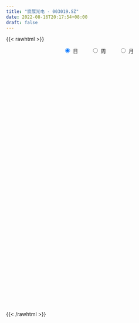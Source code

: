 ```yaml
---
title: "宸展光电 - 003019.SZ"
date: 2022-08-16T20:17:54+08:00
draft: false
---
```

{{< rawhtml >}}
    <div style="text-align: center">
        <label style="padding: 1rem;"><input style="margin-right: .5rem" type="radio" name="period" value="D" checked onclick="period_change(this)">日</label>
        <label style="padding: 1rem;"><input style="margin-right: .5rem" type="radio" name="period" value="W" onclick="period_change(this)">周</label>
        <label style="padding: 1rem;"><input style="margin-right: .5rem" type="radio" name="period" value="M" onclick="period_change(this)">月</label>
    </div>
    <div id="chart" style="height: 700px;"></div> 
    <script type="text/javascript">
        const D_v = [1918.83,401.63,515.6,122012.18,136388.69,82332.26,68957.52,50340.73,60651.41,41611.85,44313.77,83450.1,56458.65,37602.81,22103.82,25027.23,31288.9,22959.31,25053.46,16905.8,29211.25,21301.95,19179.38,26900.09,15609.65,28704.76,22416.7,23469.5,15805.52,20089.24,13618.81,15409.25,18933.24,15826.42,17360.65,16206.02,23110.98,12185.19,14517.61,10355.26,15774.84,24850.04,29279.11,14624.52,20127.33,12575.17,11481.73,11887.23,25449.88,36893.75,23115.82,20711.39,16645.37,16441.86,13256.51,11018.02,10026.22,24855.57,42352.75,22505.92,17678.36,27893.51,26089.76,24098.02,17495.87,20919.08,15649.0,10483.94,8400.13,8836.02,7361.4,16172.25,14820.4,14196.3,14042.02,6389.01,5926.83,7264.85,8548.8,5060.84,6076.56,6171.99,12021.64,24731.52,15549.03,22654.16,14070.83,7419.56,8534.37,21340.58,27797.96,17339.97,48141.21,27795.41,36777.86,29386.29,23826.0,26824.08,28771.54,38609.53,20288.75,13838.32,16402.68,18151.89,13391.44,16205.48,22531.99,18517.19,14685.17,7096.89,5708.0,9313.54,4948.85,5802.35,9110.35,4624.73,5373.2,4393.01,4022.02,4209.17,4330.36,3397.0,3968.66,5679.85,3619.77,5694.78,7347.36,10271.02,7397.4,6244.0,6093.01,8177.02,10779.69,6551.99,5588.65,6031.0,4258.0,8876.98,7909.32,8485.64,4226.53,4409.65,3660.16,6269.65,7508.81,7732.16,5597.33,4027.48,5435.49,5664.01,23035.36,43290.73,27582.69,11668.65,12200.2,8942.08,9588.72,6086.8,9120.34,6317.1,5401.57,6084.32,3069.8,4870.16,4074.25,5160.21,5715.17,5847.49,7615.0,5609.0,8948.0,4427.0,4250.16,4938.01,4932.0,5303.0,5930.34,3669.23,4319.92,4980.14,4647.04,3903.6,3718.58,6313.08,7871.92,4146.09,4065.18,4363.17,6093.78,9819.44,10728.93,5513.09,8977.42,10593.07,5481.64,5575.72,3996.32,5304.0,4518.16,5342.0,6257.16,42614.42,39316.92,23111.83,18329.08,9605.0,9980.0,8842.16,6187.04,5994.32,5619.81,8360.64,4115.0,3560.16,2971.04,3835.48,3661.34,4005.22,15990.93,10781.83,5514.62,6371.16,4364.5,3428.8,25744.17,9547.01,5520.03,6063.01,8930.0,5365.0,5904.0,7219.45,11542.22,24348.24,85598.24,87419.71,111842.53,91005.94,108343.77,94404.91,70494.35,60647.48,53806.48,34372.67,34684.23,24504.0,45560.3,33062.0,110785.14,195527.96,165369.48,90858.89,70946.0,58595.72,62340.61,45819.61,75344.83,44386.94,29781.0,31505.01,29556.33,31316.36,28913.5,46225.16,37735.02,31058.0,19702.37,29451.0,21507.16,40868.9,29658.0,12355.35,15439.2,17038.34,25032.36,22681.76,22413.0,23482.16,37228.17,26674.16,23755.01,18235.16,20392.0,14193.0,17202.0,57376.14,31161.92,22754.16,31773.0,15324.0,11422.0,57683.39,20489.88,20672.2,13214.0,17556.16,11922.0,14503.67,8789.0,13062.0,11646.86,11319.34,11610.02,10976.55,7643.37,12599.0,13821.16,28947.19,22616.34,11631.18,15267.61,16120.03,14425.0,16825.77,22498.18,8966.11,10997.0,17130.0,11286.0,11853.88,11345.77,15502.0,12546.06,12326.0,10408.16,10180.06,6909.93,10616.0,6328.0,7124.0,7661.45,6767.12,9563.44,8412.79,8635.43,10024.46,10638.29,7967.64,19674.64,13494.0,6964.0,11129.0,17354.48,11524.45,11812.0,9608.0,19254.33,17158.0,23149.16,18774.0,27716.0,34931.64,35058.64,102704.01,63050.25,55560.56,30961.16,50295.4,30494.16,37476.0,29735.18,24136.0,15733.0,14836.0,23730.0,23682.36,27783.0,12134.0,12832.61,12084.0,21460.01,23447.0,27430.01,16691.39,30325.12,22398.0,15735.1,14924.16,16872.64,16124.0,50021.19,30319.47,22399.47,21094.17,20785.17,24359.0,22314.0,15610.17,23977.0,40391.9,101684.74,108916.33,93236.17,119936.57,102526.48,71683.91,146652.82,97920.91,72205.87,43761.65,45697.23,38788.38,35225.95,68574.64,59427.2,41321.51,35973.96,37225.0,43300.6,28234.25,27568.15,28083.19,27956.55,18463.4,28705.55,41949.65,35253.97,29058.3,32123.77,30826.74,30184.6,31729.9,36738.82,29704.5,47223.48,30700.36]
const D_histogram = [0.0,0.216980057,0.5797880212,1.037270181,1.1250567143,0.9688536312,0.7359022238,0.5604692004,0.2854169085,0.0523144445,-0.075385752,-0.060594521,-0.1804915206,-0.3213141975,-0.3931096961,-0.4699493424,-0.5844183434,-0.6321770702,-0.7094834821,-0.7268880875,-0.6314261612,-0.6251400798,-0.5613333081,-0.5720291747,-0.5458707769,-0.6052299852,-0.6486048056,-0.6124766465,-0.554457095,-0.5719244033,-0.5438651336,-0.4613367793,-0.3396467547,-0.2322012074,-0.1317671191,-0.1038717617,-0.1813801021,-0.2049669496,-0.2517654781,-0.2494587771,-0.2835729475,-0.2015105725,-0.0734479105,0.0092542628,0.1217101942,0.1853777196,0.2223636668,0.2089097861,0.2770275905,0.3799453408,0.446083448,0.4189528103,0.3210669521,0.312782512,0.2659297518,0.1731405716,0.1198465369,0.2584774736,0.3110739447,0.3298920206,0.3258000875,0.3923362158,0.4209009474,0.37279326,0.2910645316,0.2671885896,0.1768316772,0.1033844184,0.0830791705,0.0350542519,0.0308050813,0.0618043588,0.0939854834,0.0662939166,-0.0231512184,-0.0872102381,-0.1018065811,-0.1392866653,-0.195209371,-0.1910301722,-0.1451348881,-0.1032476569,-0.0371151226,0.0893331388,0.1114604469,0.1497503746,0.1166882833,0.0990835928,0.1001606333,0.1407420465,0.1902342013,0.1918674392,0.2721089186,0.2908566166,0.347911224,0.3128729149,0.3099427679,0.2774449747,0.1145287235,0.095766248,0.0200648756,-0.020393488,-0.0327657816,-0.0925432084,-0.1110419745,-0.0890435433,-0.108344693,-0.1924780106,-0.2779362326,-0.3118864737,-0.3212727564,-0.3459473676,-0.3277064848,-0.3140469647,-0.3198518247,-0.2940654389,-0.2293763269,-0.1865680662,-0.1312133806,-0.0910192135,-0.059036076,-0.0260833869,0.0000654235,0.0288750779,0.0424601967,0.0635628875,0.0906790428,0.1307851745,0.1281312317,0.1253266084,0.1337760993,0.1434261987,0.1523578683,0.1300294706,0.1368452443,0.1197773464,0.0979340061,0.0982700757,0.0707846937,0.0086337387,-0.0260578301,-0.0237914613,-0.011826864,0.0222087397,0.051650609,0.0369851496,0.0068457414,-0.0052628412,0.0035111684,-0.0235953931,0.0514516391,0.1545663748,0.1316695166,0.1002524758,0.0770389433,0.0561794554,0.0218064655,-0.0058826285,-0.0138775843,-0.030775903,-0.0350679254,-0.0617861224,-0.0691103442,-0.0828826329,-0.0787257435,-0.0633696718,-0.0391020214,-0.0480842166,-0.0862607887,-0.1048000542,-0.1851251601,-0.1974354592,-0.1998434354,-0.1673833415,-0.1316194975,-0.0857870895,-0.0728652302,-0.0581080169,-0.0211435911,0.01827769,0.0373472172,0.0559775909,0.0700376092,0.1020343437,0.0993293978,0.102869289,0.0786326409,0.0387156782,0.0637270071,0.1024506838,0.1366565268,0.1263591328,0.126072202,0.0609497263,0.0139858655,-0.0006593581,-0.0089567192,-0.0051618677,0.0053868043,0.0240706201,0.0455427349,0.1836812448,0.2941101061,0.3015779935,0.2447094542,0.2105662701,0.1319882135,0.0887280306,0.0486101189,0.0207502731,-0.0229021782,-0.0932578956,-0.1215667954,-0.1619656181,-0.1576774669,-0.1175876798,-0.1028404056,-0.1147268361,-0.0390375493,0.0142734039,0.0194602158,0.0464979775,0.0474175505,0.0343631757,0.0935664687,0.0971016511,0.0940564545,0.0683249419,-0.0099997036,-0.0514278134,-0.078289948,-0.06699422,-0.0366885667,0.0416795093,0.2576499124,0.5651887959,0.6287225489,0.5364696129,0.5435534484,0.5908677806,0.4827958775,0.4057020784,0.2094662483,0.1021646617,0.0043051008,-0.0703908774,-0.0645891153,-0.1214471202,0.0269091091,0.3145583573,0.5486351591,0.559475894,0.4579092643,0.3641969889,0.1588747598,-0.0396308329,-0.2788889396,-0.5183866269,-0.6383607842,-0.6788665946,-0.6690834123,-0.6612294761,-0.6100933832,-0.5209936292,-0.4683800151,-0.4652146553,-0.4461994005,-0.4357366935,-0.3906229465,-0.2990999852,-0.2955619679,-0.2752072487,-0.2268829758,-0.1738930572,-0.0890896288,-0.0307082494,0.017694493,-0.007828879,0.0499416178,0.0272269885,-0.0001331115,-0.0079105082,0.0295588961,0.0467696454,0.0304903731,0.1222776009,0.122907914,0.1158674428,0.0166938609,-0.0342342667,-0.0700442606,-0.0554128622,-0.0442680198,-0.110458485,-0.1250349797,-0.0940863774,-0.0423932278,0.0075636285,0.0225254946,-0.0101713761,-0.0378174278,-0.03395886,-0.0072877973,-0.0027995505,0.0137212785,0.0368865743,0.0156929868,0.080728611,0.0653915521,0.0852108986,0.0601002295,0.036725608,0.0245152116,-0.011384106,-0.102981167,-0.1721216261,-0.2640132698,-0.3168828159,-0.3169114295,-0.288201978,-0.3055076775,-0.3781310472,-0.3754584414,-0.3325342532,-0.2550243942,-0.1873986214,-0.1118551687,-0.0593049519,-0.0371877604,-0.0020348759,0.015199682,0.0253706857,0.0688139831,0.120466673,0.154499088,0.2002401747,0.1770755056,0.1517379111,0.0985791708,0.1179748619,0.1030648958,0.1035755759,0.0777508863,0.0729723285,0.0789165529,0.0636485412,-0.0140373604,-0.0156984338,-0.0921156762,-0.1288479822,-0.0440371578,0.1579195334,0.4363940365,0.6623582049,0.7239921714,0.7396492057,0.7450420411,0.7279807864,0.6865082573,0.5831195104,0.4469281692,0.3135283021,0.2283616521,0.162054503,0.0870621634,0.0499258563,-0.086094512,-0.1746585928,-0.2335426473,-0.2625466264,-0.224116625,-0.1959781992,-0.117882825,-0.0671838041,0.0059587706,0.0229503237,0.0127389436,-0.06060334,-0.0789109171,-0.0839204214,-0.0061125832,0.0250885349,0.04580632,0.0670591891,0.0605770676,0.0509528136,0.0078386873,-0.0208388091,-0.0019026429,-0.04409439,-0.1765326821,-0.3447890631,-0.3759178966,-0.2720223276,-0.1693708956,-0.1082322834,-0.1290400672,-0.1864236682,-0.1950143421,-0.2270109311,-0.2880757688,-0.2639467635,-0.2100575612,-0.1200779654,-0.0138353372,0.0587721656,0.1031667815,0.1356120255,0.1221816459,0.068297524,0.0281028794,0.0342694432,0.051224,0.0426640707,0.0516488267,-0.0342576077,-0.077417539,-0.1053857112,-0.095322231,-0.0872585992,-0.0570597269,-0.0208217051,0.0511727003,0.0580866759,0.0671106771,0.0366260614]
const D_fast = [0.0,0.2712250712,0.7789800407,1.4957797457,1.8648304577,1.9508407823,1.9018649309,1.8665492077,1.6628511429,1.44282729,1.2962806555,1.2959232563,1.1309033765,0.9097521502,0.7396792275,0.5453522457,0.2847786588,0.0789756644,-0.175701618,-0.3748282452,-0.4372228593,-0.5872217978,-0.6637483531,-0.8174515134,-0.9277608099,-1.1384275144,-1.3439535363,-1.4609445387,-1.541539261,-1.7019876701,-1.8098946839,-1.8427005244,-1.8059221884,-1.7565269429,-1.6890346345,-1.6871072175,-1.8099605834,-1.8847891683,-1.9945290663,-2.0545870597,-2.1595944669,-2.127909735,-2.0182090507,-1.9331933117,-1.7903098317,-1.6802978764,-1.5877210125,-1.5489474466,-1.4115727446,-1.2136686591,-1.03600969,-0.9584021251,-0.9760212452,-0.9061100573,-0.8864803796,-0.9359844169,-0.9593168174,-0.7560665122,-0.625701555,-0.524410474,-0.4470523851,-0.2824322029,-0.1486422344,-0.1035516069,-0.1125142023,-0.069592997,-0.11574199,-0.1633431442,-0.1628785996,-0.2021399552,-0.1986878554,-0.1522374883,-0.0965599928,-0.1076780804,-0.20291102,-0.2887725992,-0.3288205875,-0.401122338,-0.5058473865,-0.5494257307,-0.5398141686,-0.5237388517,-0.466885098,-0.3181035519,-0.2681111321,-0.1923836107,-0.1962736312,-0.1891074235,-0.1629902246,-0.0872232999,0.0098274053,0.059427503,0.207696212,0.2991580642,0.4431904776,0.4863703971,0.5609259422,0.5977893926,0.4635053222,0.4686844087,0.3979992553,0.3524425197,0.3318787807,0.2489655518,0.2027062921,0.2024438375,0.1560565145,0.0238036943,-0.1311385859,-0.2430604454,-0.3327649172,-0.4439263704,-0.5076121087,-0.5724643297,-0.6582321459,-0.7059621199,-0.6986170896,-0.7024508454,-0.6798995049,-0.6624601412,-0.6452360228,-0.6188041804,-0.5926390141,-0.5566105902,-0.5324104223,-0.4954170096,-0.4456310935,-0.3728286682,-0.3434498031,-0.3149227743,-0.2730292586,-0.2275226095,-0.1805014728,-0.1703225029,-0.1292954181,-0.1164189794,-0.1137788182,-0.0888752297,-0.0986644383,-0.1586569586,-0.1998629849,-0.2035444815,-0.1945366001,-0.1549488115,-0.1125942899,-0.1180134619,-0.1464414348,-0.1598657276,-0.150213926,-0.1832193358,-0.0953093938,0.0464469356,0.0564674566,0.0501135347,0.046159738,0.0393451139,0.0104237405,-0.0187360107,-0.0302003626,-0.054792657,-0.0678516607,-0.1100163884,-0.1346181962,-0.1691111431,-0.1846356896,-0.1851220359,-0.1706298908,-0.1916331402,-0.2513749095,-0.2961141885,-0.4227205844,-0.4843897483,-0.5367585833,-0.5461443249,-0.5432853552,-0.5188997196,-0.5241941678,-0.5239639587,-0.4922854307,-0.4482947271,-0.4198883956,-0.3872636242,-0.3556942036,-0.2981888831,-0.2760614796,-0.2468042662,-0.251382754,-0.2816207972,-0.2406777165,-0.1763413688,-0.1079713942,-0.086679005,-0.0554478852,-0.1053329294,-0.1488003238,-0.163610387,-0.1741469278,-0.1716425432,-0.1597471702,-0.1350456993,-0.1021879008,0.0818709202,0.265827308,0.3486896938,0.3529985181,0.3714969015,0.3259158983,0.3048377231,0.2768723411,0.2542000636,0.2048220677,0.1111518763,0.0524512777,-0.0284389494,-0.063570165,-0.0528772979,-0.063840125,-0.1044082646,-0.0384783652,0.0184009391,0.028452805,0.0671150611,0.0798890217,0.0754254407,0.1580203509,0.1858309461,0.2062998631,0.197649586,0.1168250147,0.0625399515,0.0161053298,0.0106525029,0.0317860145,0.1205739679,0.4009568491,0.8497929315,1.0705073217,1.1123717889,1.2553439865,1.4503752639,1.4630023301,1.4873340506,1.3434647826,1.2617043614,1.1649210757,1.0726273781,1.0622818615,0.9750620765,1.1301455831,1.4964344206,1.8676700122,2.0183797206,2.031290407,2.0286273788,1.8630238397,1.6546105387,1.3456301971,0.9765358531,0.6969714998,0.4867490407,0.3292613699,0.1718079371,0.0704206842,0.0292720309,-0.0352093588,-0.1483476628,-0.2408822582,-0.3393537245,-0.3918957141,-0.3751477491,-0.4455002238,-0.4939473168,-0.5023437878,-0.4928271336,-0.4302961123,-0.3795917953,-0.3267654296,-0.3542460213,-0.2839901201,-0.2998980023,-0.3272913801,-0.337046404,-0.2921872756,-0.2632841149,-0.271940794,-0.149584166,-0.1182268743,-0.0963004848,-0.1913006015,-0.2507872958,-0.3041083549,-0.3033301721,-0.3032523345,-0.397057421,-0.4428926606,-0.4354656527,-0.3943708101,-0.3425230466,-0.3219298069,-0.3571695216,-0.3942699303,-0.3989010775,-0.374051964,-0.3702636049,-0.3503124562,-0.3179255169,-0.3351958576,-0.2499780807,-0.2489672516,-0.2078451804,-0.2179307921,-0.2321240116,-0.2382056051,-0.2769509492,-0.3942933021,-0.5064641676,-0.6643591288,-0.7964493789,-0.8757058498,-0.9190468928,-1.0127295117,-1.1798856432,-1.2710776478,-1.3112870229,-1.2975332624,-1.276757145,-1.2291774845,-1.1914535056,-1.1786332543,-1.1439890886,-1.1229546103,-1.1064409351,-1.0457941419,-0.9640247838,-0.8913675969,-0.7955664664,-0.7744622591,-0.7618653759,-0.7903793234,-0.7414899168,-0.730633659,-0.7042290849,-0.7106160529,-0.6971515287,-0.671478166,-0.6708340424,-0.7520292841,-0.757614966,-0.8570611274,-0.926005429,-0.8522038941,-0.6107673194,-0.2231943072,0.1683594124,0.4109914217,0.6115607575,0.8032141031,0.9681480451,1.0983025803,1.140693711,1.1162344121,1.0612166205,1.0331403836,1.0073468602,0.9541200615,0.9294652184,0.7719212221,0.6396924932,0.5224227768,0.4277821412,0.4101829863,0.3893268622,0.4379515302,0.4718546001,0.5464868675,0.5692160015,0.5621893572,0.4736962387,0.4356609323,0.4096713226,0.4859510151,0.5234242668,0.555593632,0.5936112983,0.6022734437,0.6053873931,0.5642329387,0.53034574,0.5488062455,0.4955909008,0.3190194382,0.0645657915,-0.0605425162,-0.0246525291,0.035656179,0.0697367203,0.0166689197,-0.0873205983,-0.1446648578,-0.2334141795,-0.3664979594,-0.408355645,-0.4069808329,-0.3470207285,-0.2442369347,-0.1569363904,-0.0867500792,-0.0204018288,-0.0032867969,-0.0400965378,-0.0732654625,-0.0585315379,-0.0287709812,-0.0266648928,-0.0047679301,-0.0992387665,-0.1617530825,-0.2160676824,-0.2298347601,-0.2435857781,-0.2276518374,-0.1966192419,-0.1118316615,-0.0903960168,-0.0645943463,-0.0859224467]
const D_slow = [0.0,0.0542450142,0.1991920195,0.4585095648,0.7397737434,0.9819871512,1.1659627071,1.3060800072,1.3774342344,1.3905128455,1.3716664075,1.3565177772,1.3113948971,1.2310663477,1.1327889237,1.0153015881,0.8691970022,0.7111527347,0.5337818641,0.3520598423,0.194203302,0.037918282,-0.102415045,-0.2454223387,-0.3818900329,-0.5331975292,-0.6953487306,-0.8484678923,-0.987082166,-1.1300632668,-1.2660295502,-1.3813637451,-1.4662754337,-1.5243257356,-1.5572675154,-1.5832354558,-1.6285804813,-1.6798222187,-1.7427635882,-1.8051282825,-1.8760215194,-1.9263991625,-1.9447611402,-1.9424475745,-1.9120200259,-1.865675596,-1.8100846793,-1.7578572328,-1.6886003351,-1.5936139999,-1.4820931379,-1.3773549354,-1.2970881973,-1.2188925693,-1.1524101314,-1.1091249885,-1.0791633543,-1.0145439859,-0.9367754997,-0.8543024946,-0.7728524727,-0.6747684187,-0.5695431819,-0.4763448669,-0.4035787339,-0.3367815866,-0.2925736673,-0.2667275626,-0.24595777,-0.2371942071,-0.2294929367,-0.214041847,-0.1905454762,-0.173971997,-0.1797598016,-0.2015623611,-0.2270140064,-0.2618356727,-0.3106380155,-0.3583955585,-0.3946792805,-0.4204911948,-0.4297699754,-0.4074366907,-0.379571579,-0.3421339853,-0.3129619145,-0.2881910163,-0.263150858,-0.2279653464,-0.180406796,-0.1324399362,-0.0644127066,0.0083014476,0.0952792536,0.1734974823,0.2509831743,0.3203444179,0.3489765988,0.3729181608,0.3779343797,0.3728360077,0.3646445623,0.3415087602,0.3137482666,0.2914873808,0.2644012075,0.2162817049,0.1467976467,0.0688260283,-0.0114921608,-0.0979790027,-0.1799056239,-0.2584173651,-0.3383803212,-0.411896681,-0.4692407627,-0.5158827792,-0.5486861244,-0.5714409278,-0.5861999468,-0.5927207935,-0.5927044376,-0.5854856681,-0.574870619,-0.5589798971,-0.5363101364,-0.5036138427,-0.4715810348,-0.4402493827,-0.4068053579,-0.3709488082,-0.3328593411,-0.3003519735,-0.2661406624,-0.2361963258,-0.2117128243,-0.1871453054,-0.1694491319,-0.1672906973,-0.1738051548,-0.1797530201,-0.1827097361,-0.1771575512,-0.1642448989,-0.1549986115,-0.1532871762,-0.1546028865,-0.1537250944,-0.1596239427,-0.1467610329,-0.1081194392,-0.07520206,-0.0501389411,-0.0308792053,-0.0168343414,-0.011382725,-0.0128533822,-0.0163227782,-0.024016754,-0.0327837353,-0.0482302659,-0.065507852,-0.0862285102,-0.1059099461,-0.1217523641,-0.1315278694,-0.1435489236,-0.1651141207,-0.1913141343,-0.2375954243,-0.2869542891,-0.3369151479,-0.3787609833,-0.4116658577,-0.4331126301,-0.4513289376,-0.4658559418,-0.4711418396,-0.4665724171,-0.4572356128,-0.4432412151,-0.4257318128,-0.4002232269,-0.3753908774,-0.3496735551,-0.3300153949,-0.3203364754,-0.3044047236,-0.2787920527,-0.244627921,-0.2130381378,-0.1815200873,-0.1662826557,-0.1627861893,-0.1629510289,-0.1651902086,-0.1664806756,-0.1651339745,-0.1591163195,-0.1477306357,-0.1018103245,-0.028282798,0.0471117004,0.1082890639,0.1609306314,0.1939276848,0.2161096924,0.2282622222,0.2334497905,0.2277242459,0.204409772,0.1740180731,0.1335266686,0.0941073019,0.0647103819,0.0390002805,0.0103185715,0.0005591842,0.0041275352,0.0089925891,0.0206170835,0.0324714711,0.0410622651,0.0644538822,0.088729295,0.1122434086,0.1293246441,0.1268247182,0.1139677649,0.0943952779,0.0776467229,0.0684745812,0.0788944585,0.1433069366,0.2846041356,0.4417847728,0.575902176,0.7117905381,0.8595074833,0.9802064527,1.0816319722,1.1339985343,1.1595396997,1.1606159749,1.1430182556,1.1268709768,1.0965091967,1.103236474,1.1818760633,1.3190348531,1.4589038266,1.5733811427,1.6644303899,1.7041490799,1.6942413716,1.6245191367,1.49492248,1.335332284,1.1656156353,0.9983447822,0.8330374132,0.6805140674,0.5502656601,0.4331706563,0.3168669925,0.2053171424,0.096382969,-0.0012727676,-0.0760477639,-0.1499382559,-0.2187400681,-0.275460812,-0.3189340763,-0.3412064835,-0.3488835459,-0.3444599226,-0.3464171424,-0.3339317379,-0.3271249908,-0.3271582686,-0.3291358957,-0.3217461717,-0.3100537603,-0.3024311671,-0.2718617668,-0.2411347883,-0.2121679276,-0.2079944624,-0.2165530291,-0.2340640942,-0.2479173098,-0.2589843148,-0.286598936,-0.3178576809,-0.3413792753,-0.3519775822,-0.3500866751,-0.3444553015,-0.3469981455,-0.3564525025,-0.3649422175,-0.3667641668,-0.3674640544,-0.3640337348,-0.3548120912,-0.3508888445,-0.3307066917,-0.3143588037,-0.2930560791,-0.2780310217,-0.2688496197,-0.2627208168,-0.2655668432,-0.291312135,-0.3343425415,-0.400345859,-0.479566563,-0.5587944203,-0.6308449148,-0.7072218342,-0.801754596,-0.8956192064,-0.9787527697,-1.0425088682,-1.0893585236,-1.1173223157,-1.1321485537,-1.1414454938,-1.1419542128,-1.1381542923,-1.1318116209,-1.1146081251,-1.0844914568,-1.0458666848,-0.9958066411,-0.9515377647,-0.913603287,-0.8889584943,-0.8594647788,-0.8336985548,-0.8078046608,-0.7883669393,-0.7701238571,-0.7503947189,-0.7344825836,-0.7379919237,-0.7419165322,-0.7649454512,-0.7971574468,-0.8081667362,-0.7686868529,-0.6595883437,-0.4939987925,-0.3130007497,-0.1280884482,0.058172062,0.2401672586,0.411794323,0.5575742006,0.6693062429,0.7476883184,0.8047787314,0.8452923572,0.867057898,0.8795393621,0.8580157341,0.8143510859,0.7559654241,0.6903287675,0.6342996113,0.5853050615,0.5558343552,0.5390384042,0.5405280968,0.5462656778,0.5494504137,0.5342995787,0.5145718494,0.493591744,0.4920635982,0.498335732,0.509787312,0.5265521092,0.5416963761,0.5544345795,0.5563942514,0.5511845491,0.5507088884,0.5396852909,0.4955521203,0.4093548546,0.3153753804,0.2473697985,0.2050270746,0.1779690037,0.1457089869,0.0991030699,0.0503494844,-0.0064032484,-0.0784221906,-0.1444088815,-0.1969232718,-0.2269427631,-0.2304015974,-0.215708556,-0.1899168607,-0.1560138543,-0.1254684428,-0.1083940618,-0.1013683419,-0.0928009811,-0.0799949812,-0.0693289635,-0.0564167568,-0.0649811587,-0.0843355435,-0.1106819713,-0.134512529,-0.1563271788,-0.1705921106,-0.1757975368,-0.1630043618,-0.1484826928,-0.1317050235,-0.1225485081]
const D_data = [['2020-11-17', 28.3, 33.96, 28.3, 33.96],['2020-11-18', 37.36, 37.36, 37.36, 37.36],['2020-11-19', 41.1, 41.1, 41.1, 41.1],['2020-11-20', 45.21, 45.21, 43.05, 45.21],['2020-11-23', 43.79, 43.01, 41.71, 43.79],['2020-11-24', 42.03, 40.73, 40.66, 42.38],['2020-11-25', 40.81, 39.55, 39.54, 40.98],['2020-11-26', 39.05, 39.86, 39.05, 40.5],['2020-11-27', 40.0, 37.92, 37.58, 40.0],['2020-11-30', 37.7, 37.4, 37.11, 38.1],['2020-12-01', 37.3, 37.93, 37.2, 38.5],['2020-12-02', 37.94, 39.55, 37.45, 40.52],['2020-12-03', 38.63, 37.67, 37.61, 38.82],['2020-12-04', 37.25, 36.68, 36.4, 37.31],['2020-12-07', 36.7, 36.85, 36.32, 37.15],['2020-12-08', 36.81, 36.19, 36.1, 36.98],['2020-12-09', 36.13, 34.91, 34.9, 36.32],['2020-12-10', 34.69, 34.93, 34.16, 35.49],['2020-12-11', 34.72, 33.77, 33.65, 35.39],['2020-12-14', 33.66, 33.75, 33.23, 33.94],['2020-12-15', 33.48, 34.87, 33.41, 35.28],['2020-12-16', 34.66, 33.54, 33.51, 34.66],['2020-12-17', 33.64, 33.97, 33.22, 34.06],['2020-12-18', 33.97, 32.7, 32.69, 33.97],['2020-12-21', 32.52, 32.71, 32.1, 33.2],['2020-12-22', 32.7, 31.02, 30.96, 32.7],['2020-12-23', 30.75, 30.35, 30.01, 31.33],['2020-12-24', 30.35, 30.71, 29.85, 30.83],['2020-12-25', 30.45, 30.64, 30.12, 30.84],['2020-12-28', 30.4, 29.2, 29.14, 30.45],['2020-12-29', 29.02, 29.18, 28.85, 29.66],['2020-12-30', 29.21, 29.57, 28.92, 29.8],['2020-12-31', 29.5, 30.09, 29.45, 30.12],['2021-01-04', 29.98, 30.09, 29.7, 30.2],['2021-01-05', 29.81, 30.2, 29.72, 30.25],['2021-01-06', 30.0, 29.32, 29.2, 30.15],['2021-01-07', 29.21, 27.52, 27.48, 29.3],['2021-01-08', 27.18, 27.53, 26.8, 27.74],['2021-01-11', 27.49, 26.62, 26.62, 27.66],['2021-01-12', 26.62, 26.66, 26.4, 26.99],['2021-01-13', 26.66, 25.64, 25.5, 26.83],['2021-01-14', 25.31, 26.76, 25.31, 27.67],['2021-01-15', 26.71, 27.52, 26.56, 28.51],['2021-01-18', 27.37, 27.22, 27.17, 27.69],['2021-01-19', 27.11, 27.9, 27.1, 28.17],['2021-01-20', 27.91, 27.62, 27.4, 28.09],['2021-01-21', 27.4, 27.46, 27.08, 27.71],['2021-01-22', 27.46, 26.81, 26.67, 27.51],['2021-01-25', 26.72, 27.93, 26.14, 28.38],['2021-01-26', 27.66, 28.86, 27.53, 29.3],['2021-01-27', 28.25, 28.97, 27.91, 29.09],['2021-01-28', 28.78, 28.05, 27.72, 29.39],['2021-01-29', 28.05, 26.93, 26.85, 28.24],['2021-02-01', 26.7, 27.84, 26.53, 28.06],['2021-02-02', 27.8, 27.27, 27.22, 27.98],['2021-02-03', 27.23, 26.33, 26.2, 27.23],['2021-02-04', 26.08, 26.39, 26.08, 26.76],['2021-02-05', 26.76, 29.03, 26.6, 29.03],['2021-02-08', 29.39, 28.56, 27.9, 29.96],['2021-02-09', 28.0, 28.46, 27.71, 28.56],['2021-02-10', 28.18, 28.36, 28.18, 28.83],['2021-02-18', 28.76, 29.6, 28.4, 29.96],['2021-02-19', 29.34, 29.62, 29.02, 29.85],['2021-02-22', 29.5, 28.85, 28.8, 29.62],['2021-02-23', 28.73, 28.28, 28.01, 28.73],['2021-02-24', 28.33, 28.89, 28.33, 29.49],['2021-02-25', 28.53, 27.88, 27.82, 28.86],['2021-02-26', 27.59, 27.72, 27.07, 27.73],['2021-03-01', 27.74, 28.17, 27.74, 28.35],['2021-03-02', 28.34, 27.65, 27.5, 28.38],['2021-03-03', 27.6, 28.05, 27.51, 28.07],['2021-03-04', 28.06, 28.57, 27.96, 28.64],['2021-03-05', 28.38, 28.79, 28.15, 28.88],['2021-03-08', 28.83, 28.09, 28.0, 29.15],['2021-03-09', 28.07, 26.99, 26.21, 28.1],['2021-03-10', 27.1, 26.82, 26.56, 27.2],['2021-03-11', 26.69, 27.12, 26.68, 27.17],['2021-03-12', 27.12, 26.56, 26.5, 27.12],['2021-03-15', 26.4, 25.9, 25.79, 26.49],['2021-03-16', 25.86, 26.31, 25.84, 26.43],['2021-03-17', 26.32, 26.78, 26.12, 26.87],['2021-03-18', 26.78, 26.81, 26.59, 26.97],['2021-03-19', 26.58, 27.29, 26.55, 27.57],['2021-03-22', 27.48, 28.53, 27.1, 29.0],['2021-03-23', 28.32, 27.65, 27.53, 28.46],['2021-03-24', 30.0, 28.07, 28.0, 30.0],['2021-03-25', 27.65, 27.25, 27.0, 27.8],['2021-03-26', 27.13, 27.35, 27.13, 27.46],['2021-03-29', 27.4, 27.58, 27.37, 27.95],['2021-03-30', 27.58, 28.25, 26.82, 28.32],['2021-03-31', 28.08, 28.71, 28.08, 29.19],['2021-04-01', 28.51, 28.38, 28.23, 29.17],['2021-04-02', 28.31, 29.76, 28.31, 31.22],['2021-04-06', 29.46, 29.48, 29.06, 29.63],['2021-04-07', 29.5, 30.43, 29.45, 30.81],['2021-04-08', 30.19, 29.62, 29.5, 30.82],['2021-04-09', 29.78, 30.2, 29.2, 30.41],['2021-04-12', 30.29, 30.01, 29.2, 30.75],['2021-04-13', 29.2, 28.05, 28.02, 29.2],['2021-04-14', 28.0, 29.5, 27.88, 30.28],['2021-04-15', 29.31, 28.63, 28.5, 29.9],['2021-04-16', 29.18, 28.81, 28.42, 29.18],['2021-04-19', 28.82, 29.05, 28.61, 29.16],['2021-04-20', 28.9, 28.26, 28.21, 28.94],['2021-04-21', 28.16, 28.53, 28.13, 28.99],['2021-04-22', 28.51, 29.01, 28.35, 29.1],['2021-04-23', 29.09, 28.46, 28.25, 29.42],['2021-04-26', 28.46, 27.28, 27.2, 28.46],['2021-04-27', 27.0, 26.64, 26.2, 27.07],['2021-04-28', 26.55, 26.74, 26.3, 26.86],['2021-04-29', 26.43, 26.68, 26.43, 26.92],['2021-04-30', 26.68, 26.12, 26.05, 26.75],['2021-05-06', 26.12, 26.35, 26.06, 26.46],['2021-05-07', 26.35, 26.09, 26.01, 26.35],['2021-05-10', 26.09, 25.57, 25.53, 26.28],['2021-05-11', 25.5, 25.72, 25.42, 25.84],['2021-05-12', 25.7, 26.18, 25.66, 26.18],['2021-05-13', 26.03, 25.96, 25.91, 26.25],['2021-05-14', 25.85, 26.18, 25.85, 26.29],['2021-05-17', 26.33, 26.08, 26.08, 26.34],['2021-05-18', 26.09, 26.03, 25.72, 26.19],['2021-05-19', 26.0, 26.1, 25.88, 26.13],['2021-05-20', 26.11, 26.08, 25.86, 26.12],['2021-05-21', 26.1, 26.19, 26.01, 26.31],['2021-05-24', 26.18, 26.06, 26.0, 26.25],['2021-05-25', 26.18, 26.21, 26.07, 26.3],['2021-05-26', 26.29, 26.4, 26.16, 26.5],['2021-05-27', 26.4, 26.76, 26.37, 26.94],['2021-05-28', 26.8, 26.36, 26.3, 26.8],['2021-05-31', 26.39, 26.38, 26.16, 26.6],['2021-06-01', 26.3, 26.58, 26.23, 26.59],['2021-06-02', 26.41, 26.7, 26.27, 26.77],['2021-06-03', 26.71, 26.81, 26.6, 27.18],['2021-06-04', 26.57, 26.45, 26.43, 26.79],['2021-06-07', 26.36, 26.84, 26.35, 27.0],['2021-06-08', 26.92, 26.58, 26.51, 26.92],['2021-06-09', 26.56, 26.47, 26.38, 26.59],['2021-06-10', 26.51, 26.74, 26.47, 26.81],['2021-06-11', 26.68, 26.36, 26.3, 26.75],['2021-06-15', 26.15, 25.69, 25.61, 26.27],['2021-06-16', 25.7, 25.74, 25.62, 25.95],['2021-06-17', 25.77, 26.07, 25.77, 26.14],['2021-06-18', 26.25, 26.19, 25.97, 26.3],['2021-06-21', 26.19, 26.57, 26.12, 26.58],['2021-06-22', 26.5, 26.69, 26.4, 26.88],['2021-06-23', 26.0, 26.19, 26.0, 26.45],['2021-06-24', 26.21, 25.87, 25.82, 26.21],['2021-06-25', 25.9, 25.96, 25.82, 26.09],['2021-06-28', 26.0, 26.19, 25.96, 26.3],['2021-06-29', 26.19, 25.66, 25.66, 26.19],['2021-06-30', 25.8, 27.06, 25.66, 27.98],['2021-07-01', 27.6, 27.96, 27.35, 28.82],['2021-07-02', 27.38, 26.7, 26.39, 27.51],['2021-07-05', 26.7, 26.53, 26.37, 27.0],['2021-07-06', 26.52, 26.55, 26.0, 26.58],['2021-07-07', 26.56, 26.51, 26.36, 26.75],['2021-07-08', 26.5, 26.22, 26.06, 26.5],['2021-07-09', 26.27, 26.14, 25.91, 26.27],['2021-07-12', 26.18, 26.28, 25.56, 26.36],['2021-07-13', 26.05, 26.08, 25.82, 26.23],['2021-07-14', 26.07, 26.15, 25.93, 26.18],['2021-07-15', 26.02, 25.74, 25.66, 26.14],['2021-07-16', 25.74, 25.83, 25.66, 25.95],['2021-07-19', 25.61, 25.62, 25.46, 25.9],['2021-07-20', 25.62, 25.74, 25.52, 25.81],['2021-07-21', 25.92, 25.86, 25.63, 25.92],['2021-07-22', 25.71, 26.02, 25.67, 26.04],['2021-07-23', 26.15, 25.59, 25.58, 26.15],['2021-07-26', 25.53, 25.02, 25.0, 25.67],['2021-07-27', 25.05, 25.01, 24.92, 25.3],['2021-07-28', 25.01, 23.82, 23.8, 25.02],['2021-07-29', 24.2, 24.23, 24.0, 24.42],['2021-07-30', 24.35, 24.11, 23.86, 24.35],['2021-08-02', 24.11, 24.43, 23.92, 24.48],['2021-08-03', 24.42, 24.48, 24.28, 24.78],['2021-08-04', 24.71, 24.68, 24.65, 25.15],['2021-08-05', 24.48, 24.3, 24.25, 24.67],['2021-08-06', 24.18, 24.28, 24.05, 24.29],['2021-08-09', 24.28, 24.6, 24.21, 24.6],['2021-08-10', 24.62, 24.77, 24.6, 24.95],['2021-08-11', 24.77, 24.63, 24.52, 24.77],['2021-08-12', 24.49, 24.7, 24.49, 24.77],['2021-08-13', 24.71, 24.72, 24.57, 24.74],['2021-08-16', 24.71, 25.08, 24.65, 25.1],['2021-08-17', 25.86, 24.75, 24.72, 25.86],['2021-08-18', 24.69, 24.86, 24.4, 24.9],['2021-08-19', 24.87, 24.48, 24.48, 24.93],['2021-08-20', 24.54, 24.11, 24.04, 24.54],['2021-08-23', 24.44, 24.88, 24.18, 24.88],['2021-08-24', 24.87, 25.25, 24.73, 25.43],['2021-08-25', 25.37, 25.45, 25.13, 25.66],['2021-08-26', 25.45, 25.03, 24.9, 25.49],['2021-08-27', 25.08, 25.2, 24.91, 25.37],['2021-08-30', 25.0, 24.26, 24.21, 25.11],['2021-08-31', 24.3, 24.19, 24.06, 24.35],['2021-09-01', 24.25, 24.41, 24.08, 24.49],['2021-09-02', 24.28, 24.4, 24.28, 24.5],['2021-09-03', 24.41, 24.51, 24.32, 24.65],['2021-09-06', 24.51, 24.61, 24.38, 24.63],['2021-09-07', 24.62, 24.78, 24.45, 24.87],['2021-09-08', 24.78, 24.93, 24.68, 25.15],['2021-09-09', 24.93, 26.9, 24.9, 27.29],['2021-09-10', 26.7, 27.41, 26.07, 28.3],['2021-09-13', 27.9, 26.68, 26.37, 28.0],['2021-09-14', 26.41, 25.97, 25.6, 26.83],['2021-09-15', 26.07, 26.21, 25.76, 26.3],['2021-09-16', 26.01, 25.51, 25.51, 26.15],['2021-09-17', 25.51, 25.74, 25.31, 25.97],['2021-09-22', 25.37, 25.64, 25.34, 25.95],['2021-09-23', 25.65, 25.67, 25.61, 25.89],['2021-09-24', 25.65, 25.31, 25.31, 25.73],['2021-09-27', 25.3, 24.65, 24.41, 25.3],['2021-09-28', 24.5, 24.85, 24.42, 24.95],['2021-09-29', 24.84, 24.42, 24.42, 24.84],['2021-09-30', 24.5, 24.77, 24.48, 24.95],['2021-10-08', 25.06, 25.24, 24.87, 25.39],['2021-10-11', 25.4, 24.99, 24.99, 25.4],['2021-10-12', 25.08, 24.58, 24.4, 25.08],['2021-10-13', 25.5, 25.79, 25.5, 27.0],['2021-10-14', 25.47, 25.85, 25.1, 26.16],['2021-10-15', 25.75, 25.42, 25.4, 26.1],['2021-10-18', 25.19, 25.81, 25.0, 25.94],['2021-10-19', 25.81, 25.6, 25.49, 25.81],['2021-10-20', 25.61, 25.43, 25.25, 25.65],['2021-10-21', 25.56, 26.52, 25.44, 26.85],['2021-10-22', 26.42, 26.08, 26.0, 26.42],['2021-10-25', 25.98, 26.09, 25.71, 26.12],['2021-10-26', 26.0, 25.81, 25.78, 26.27],['2021-10-27', 25.78, 24.91, 24.82, 25.78],['2021-10-28', 24.91, 25.04, 24.6, 25.36],['2021-10-29', 25.09, 25.0, 24.66, 25.18],['2021-11-01', 25.25, 25.39, 24.7, 25.56],['2021-11-02', 25.3, 25.71, 25.2, 25.85],['2021-11-03', 25.69, 26.62, 25.54, 26.75],['2021-11-04', 27.3, 29.28, 26.9, 29.28],['2021-11-05', 30.3, 32.21, 30.01, 32.21],['2021-11-08', 31.68, 30.69, 28.99, 31.87],['2021-11-09', 29.0, 29.2, 28.31, 29.7],['2021-11-10', 29.18, 30.74, 28.2, 31.97],['2021-11-11', 29.8, 31.96, 29.63, 32.3],['2021-11-12', 31.6, 30.41, 29.87, 31.6],['2021-11-15', 30.18, 30.8, 29.78, 31.0],['2021-11-16', 30.67, 28.97, 28.9, 30.67],['2021-11-17', 28.81, 29.55, 28.7, 29.65],['2021-11-18', 29.49, 29.32, 28.92, 29.88],['2021-11-19', 29.1, 29.28, 28.88, 29.54],['2021-11-22', 29.58, 30.21, 29.01, 30.9],['2021-11-23', 29.87, 29.37, 29.31, 30.6],['2021-11-24', 29.31, 32.31, 29.17, 32.31],['2021-11-25', 33.9, 35.54, 33.6, 35.54],['2021-11-26', 36.23, 36.81, 36.23, 38.86],['2021-11-29', 36.27, 35.32, 35.15, 38.18],['2021-11-30', 35.72, 34.29, 33.83, 35.84],['2021-12-01', 34.28, 34.42, 33.66, 35.12],['2021-12-02', 34.1, 32.66, 32.5, 34.35],['2021-12-03', 32.5, 31.94, 31.88, 33.06],['2021-12-06', 29.49, 30.35, 29.31, 30.98],['2021-12-07', 30.0, 28.95, 28.8, 30.28],['2021-12-08', 29.06, 29.21, 28.7, 29.52],['2021-12-09', 29.23, 29.42, 29.23, 29.82],['2021-12-10', 29.35, 29.58, 28.98, 29.59],['2021-12-13', 29.68, 29.2, 28.91, 29.8],['2021-12-14', 29.0, 29.5, 28.92, 29.5],['2021-12-15', 29.58, 29.99, 29.41, 30.09],['2021-12-16', 30.39, 29.59, 29.55, 30.43],['2021-12-17', 29.75, 28.8, 28.76, 29.79],['2021-12-20', 28.63, 28.73, 28.57, 29.04],['2021-12-21', 28.84, 28.37, 27.9, 28.85],['2021-12-22', 28.37, 28.63, 28.26, 28.63],['2021-12-23', 28.7, 29.3, 28.31, 29.39],['2021-12-24', 29.16, 28.2, 28.1, 29.3],['2021-12-27', 28.07, 28.22, 28.01, 28.48],['2021-12-28', 28.23, 28.52, 28.2, 28.84],['2021-12-29', 28.4, 28.65, 28.32, 28.95],['2021-12-30', 28.65, 29.27, 28.52, 29.5],['2021-12-31', 29.39, 29.23, 28.91, 29.54],['2022-01-04', 29.24, 29.34, 28.92, 29.66],['2022-01-05', 29.35, 28.43, 28.3, 29.48],['2022-01-06', 29.0, 29.53, 28.79, 29.87],['2022-01-07', 29.48, 28.6, 28.58, 29.6],['2022-01-10', 28.6, 28.37, 27.31, 28.78],['2022-01-11', 28.43, 28.47, 28.13, 29.22],['2022-01-12', 28.37, 29.08, 28.34, 29.39],['2022-01-13', 29.0, 28.96, 28.8, 29.2],['2022-01-14', 28.8, 28.53, 28.42, 29.1],['2022-01-17', 28.47, 30.11, 28.38, 30.26],['2022-01-18', 30.2, 29.28, 29.23, 30.48],['2022-01-19', 29.3, 29.23, 28.91, 29.8],['2022-01-20', 29.23, 27.81, 27.76, 29.45],['2022-01-21', 27.82, 27.97, 27.7, 28.28],['2022-01-24', 27.9, 27.85, 27.6, 28.18],['2022-01-25', 27.85, 28.34, 27.05, 29.21],['2022-01-26', 28.81, 28.29, 27.77, 28.9],['2022-01-27', 28.38, 27.07, 27.07, 28.45],['2022-01-28', 27.39, 27.36, 26.76, 27.92],['2022-02-07', 28.0, 27.84, 27.38, 28.49],['2022-02-08', 27.84, 28.22, 27.71, 28.23],['2022-02-09', 28.18, 28.41, 27.96, 28.55],['2022-02-10', 28.41, 28.11, 28.02, 28.45],['2022-02-11', 28.25, 27.42, 27.31, 28.27],['2022-02-14', 27.42, 27.25, 27.12, 27.93],['2022-02-15', 27.4, 27.5, 27.11, 27.87],['2022-02-16', 27.84, 27.8, 27.66, 28.2],['2022-02-17', 27.8, 27.55, 27.41, 27.94],['2022-02-18', 27.3, 27.71, 27.27, 27.77],['2022-02-21', 27.71, 27.87, 27.54, 27.94],['2022-02-22', 27.68, 27.29, 27.19, 27.84],['2022-02-23', 27.43, 28.48, 27.31, 29.1],['2022-02-24', 28.48, 27.62, 27.34, 28.77],['2022-02-25', 27.81, 28.09, 27.81, 28.46],['2022-02-28', 28.19, 27.53, 27.36, 28.19],['2022-03-01', 27.7, 27.42, 27.25, 27.74],['2022-03-02', 27.34, 27.45, 26.8, 27.5],['2022-03-03', 27.49, 26.99, 26.8, 27.55],['2022-03-04', 26.88, 25.86, 25.7, 26.88],['2022-03-07', 25.86, 25.55, 25.45, 25.95],['2022-03-08', 25.55, 24.6, 24.5, 25.68],['2022-03-09', 24.61, 24.4, 23.65, 24.92],['2022-03-10', 24.7, 24.59, 24.56, 25.07],['2022-03-11', 24.32, 24.7, 23.9, 24.87],['2022-03-14', 24.55, 23.82, 23.81, 24.59],['2022-03-15', 23.93, 22.5, 22.5, 23.93],['2022-03-16', 22.74, 22.83, 21.82, 22.99],['2022-03-17', 23.43, 23.04, 23.02, 23.45],['2022-03-18', 23.0, 23.42, 22.94, 23.42],['2022-03-21', 23.42, 23.36, 23.17, 23.58],['2022-03-22', 23.32, 23.57, 23.15, 23.57],['2022-03-23', 23.56, 23.4, 23.3, 23.68],['2022-03-24', 23.26, 23.02, 23.0, 23.35],['2022-03-25', 22.99, 23.16, 22.97, 23.38],['2022-03-28', 23.25, 22.92, 22.43, 23.25],['2022-03-29', 23.1, 22.76, 22.57, 23.11],['2022-03-30', 22.8, 23.2, 22.78, 23.34],['2022-03-31', 23.2, 23.48, 23.05, 23.56],['2022-04-01', 23.47, 23.45, 23.2, 23.47],['2022-04-06', 23.32, 23.81, 23.32, 24.17],['2022-04-07', 23.68, 23.02, 22.92, 23.85],['2022-04-08', 23.13, 22.86, 22.61, 23.13],['2022-04-11', 22.69, 22.27, 22.22, 23.68],['2022-04-12', 22.8, 23.05, 22.0, 23.09],['2022-04-13', 22.98, 22.6, 22.6, 23.12],['2022-04-14', 22.73, 22.72, 22.51, 23.1],['2022-04-15', 22.72, 22.28, 22.18, 23.01],['2022-04-18', 22.27, 22.41, 21.96, 22.48],['2022-04-19', 22.48, 22.5, 22.25, 22.81],['2022-04-20', 22.43, 22.16, 22.06, 22.68],['2022-04-21', 22.08, 21.04, 20.99, 22.14],['2022-04-22', 21.0, 21.66, 20.89, 21.94],['2022-04-25', 22.16, 20.36, 20.36, 22.38],['2022-04-26', 19.85, 20.35, 19.85, 21.22],['2022-04-27', 20.22, 21.82, 20.11, 21.96],['2022-04-28', 23.99, 24.0, 23.1, 24.0],['2022-04-29', 24.78, 26.4, 24.72, 26.4],['2022-05-05', 28.4, 27.47, 26.83, 28.4],['2022-05-06', 25.51, 26.69, 25.51, 27.85],['2022-05-09', 26.65, 26.88, 26.65, 28.04],['2022-05-10', 27.12, 27.4, 26.7, 27.5],['2022-05-11', 27.15, 27.7, 27.15, 28.94],['2022-05-12', 27.95, 27.85, 27.4, 28.3],['2022-05-13', 27.99, 27.26, 27.18, 28.1],['2022-05-16', 27.34, 26.7, 26.55, 27.6],['2022-05-17', 26.7, 26.41, 26.16, 26.89],['2022-05-18', 26.52, 26.75, 26.3, 27.03],['2022-05-19', 26.33, 26.85, 26.33, 26.94],['2022-05-20', 26.94, 26.58, 26.32, 27.0],['2022-05-23', 26.7, 26.93, 26.33, 27.3],['2022-05-24', 26.81, 25.33, 25.31, 27.2],['2022-05-25', 25.46, 25.33, 25.0, 25.62],['2022-05-26', 25.35, 25.25, 24.67, 25.57],['2022-05-27', 25.37, 25.29, 25.0, 25.72],['2022-05-30', 25.46, 26.06, 25.08, 26.26],['2022-05-31', 25.95, 26.03, 25.18, 26.14],['2022-06-01', 25.9, 26.9, 25.7, 26.94],['2022-06-02', 26.92, 26.91, 26.46, 27.07],['2022-06-06', 26.91, 27.58, 26.83, 27.98],['2022-06-07', 27.64, 27.21, 27.0, 27.93],['2022-06-08', 27.45, 26.98, 26.55, 27.47],['2022-06-09', 26.68, 26.02, 25.84, 26.9],['2022-06-10', 26.01, 26.48, 25.92, 26.63],['2022-06-13', 26.48, 26.59, 26.16, 26.84],['2022-06-14', 26.55, 27.86, 26.41, 27.95],['2022-06-15', 27.86, 27.65, 27.5, 28.11],['2022-06-16', 27.51, 27.76, 27.45, 28.09],['2022-06-17', 27.75, 28.0, 27.38, 28.1],['2022-06-20', 28.18, 27.82, 27.81, 28.64],['2022-06-21', 28.28, 27.86, 27.65, 28.53],['2022-06-22', 27.58, 27.4, 27.4, 28.1],['2022-06-23', 27.3, 27.46, 26.91, 27.6],['2022-06-24', 27.55, 28.1, 27.5, 28.53],['2022-06-27', 27.46, 27.33, 26.4, 27.7],['2022-06-28', 23.59, 25.71, 23.35, 25.71],['2022-06-29', 25.68, 24.3, 24.19, 25.8],['2022-06-30', 24.55, 25.24, 23.86, 26.0],['2022-07-01', 25.35, 26.91, 25.35, 27.6],['2022-07-04', 27.09, 27.31, 27.0, 28.45],['2022-07-05', 27.31, 27.15, 26.23, 27.4],['2022-07-06', 28.52, 26.16, 25.38, 28.66],['2022-07-07', 26.0, 25.38, 25.31, 27.15],['2022-07-08', 25.1, 25.67, 25.01, 26.18],['2022-07-11', 25.76, 25.1, 24.7, 25.9],['2022-07-12', 25.1, 24.27, 24.19, 25.33],['2022-07-13', 24.7, 25.0, 24.28, 25.07],['2022-07-14', 25.02, 25.37, 24.71, 25.62],['2022-07-15', 25.42, 26.05, 25.2, 27.18],['2022-07-18', 26.2, 26.7, 25.6, 26.96],['2022-07-19', 26.41, 26.75, 26.36, 26.88],['2022-07-20', 26.91, 26.75, 26.45, 27.09],['2022-07-21', 26.79, 26.88, 26.62, 27.41],['2022-07-22', 26.73, 26.44, 26.1, 26.88],['2022-07-25', 26.4, 25.81, 25.65, 26.5],['2022-07-26', 25.95, 25.75, 25.13, 25.97],['2022-07-27', 25.76, 26.25, 25.76, 26.49],['2022-07-28', 26.18, 26.47, 26.18, 26.77],['2022-07-29', 26.41, 26.2, 26.15, 26.67],['2022-08-01', 26.2, 26.45, 25.67, 26.55],['2022-08-02', 25.99, 25.05, 24.8, 25.99],['2022-08-03', 25.16, 25.18, 25.03, 26.08],['2022-08-04', 25.44, 25.09, 24.55, 25.6],['2022-08-05', 24.93, 25.42, 24.93, 25.58],['2022-08-08', 25.54, 25.35, 25.16, 25.58],['2022-08-09', 25.34, 25.65, 25.13, 25.66],['2022-08-10', 25.55, 25.85, 25.3, 26.28],['2022-08-11', 26.05, 26.58, 25.91, 26.88],['2022-08-12', 26.66, 26.0, 25.9, 26.66],['2022-08-15', 25.3, 26.1, 24.31, 26.17],['2022-08-16', 25.95, 25.57, 25.43, 26.23]]
const W_v = [124848.24,398670.61,263437.18,126432.72,113498.47,106006.13,68050.54,84689.26,94776.86,70695.98,122816.21,75598.18,82537.03,53983.27,88645.91,55590.2,47819.01,37879.83,84425.1,123154.09,117785.56,128332.22,86683.48,55320.79,10751.2,27523.31,21585.04,34330.33,37845.71,32663.95,20781.98,31135.43,105008.28,48486.45,29993.13,25667.28,30849.16,24772.58,21569.28,26759.44,41132.66,30950.75,98048.66,69868.07,17801.17,19006.84,3835.48,39953.94,49455.64,31782.04,216127.86,476091.5,208014.86,550304.88,328560.83,210574.11,175248.04,141187.43,92547.01,109797.49,93777.17,158389.22,123481.47,65832.83,53196.14,89614.87,85136.59,60232.99,62127.99,41157.99,41040.23,28630.39,68616.12,69356.78,139629.44,165754.26,204787.28,108170.18,88515.97,89028.41,100255.02,139958.3,107045.34,464165.71,490989.99,232047.85,217248.27,130305.54,167091.24,159184.56,77923.84]
const W_histogram = [0.0,-0.4652307692,-0.8105137848,-1.1672437396,-1.3923631545,-1.5831965108,-1.6425631325,-1.7409466261,-1.6919247017,-1.5938978531,-1.4136929204,-1.0618459304,-0.7952161919,-0.4709955974,-0.3282646729,-0.1164835053,-0.0828577028,0.0264301823,0.1345944692,0.3860490976,0.5875329873,0.6290086364,0.6329567305,0.4847365271,0.3952241216,0.3539583387,0.3391836689,0.3512253861,0.3735379218,0.3887797994,0.3927994003,0.3848500523,0.4308414998,0.4242861073,0.4001264,0.3697544087,0.2571041797,0.2035020093,0.2064868796,0.1773037664,0.2375741287,0.2366158033,0.4258968777,0.4318764666,0.4008023451,0.3401991799,0.3279451578,0.3273832424,0.3640654753,0.3102961617,0.7309934527,0.8503603394,0.8154214485,1.2364006983,1.1269151395,0.848297798,0.5771759798,0.3351365427,0.227272434,0.1027059147,0.0097044351,-0.0899301717,-0.1914851974,-0.245725954,-0.2522295314,-0.2221529696,-0.3367831193,-0.4670510334,-0.6068851517,-0.6789076148,-0.6680044269,-0.6603336374,-0.6529477576,-0.6471921402,-0.2992222988,-0.0383069815,0.1723228898,0.2602284133,0.2270826523,0.3049936812,0.3169073765,0.4105528346,0.458960313,0.3931050523,0.2549975129,0.1816468948,0.1529539877,0.113202057,0.0338828577,0.0206365012,-0.0150051566]
const W_fast = [0.0,-0.5815384615,-1.1294499233,-1.777990813,-2.3512010165,-2.9378335005,-3.4078409054,-3.9414610555,-4.3154203065,-4.6158679212,-4.7890862186,-4.7027007112,-4.6348750206,-4.4284033255,-4.3677385692,-4.1850782779,-4.1721669012,-4.0562714704,-3.9144585663,-3.5664916635,-3.2181245269,-3.0193967187,-2.8572094421,-2.8842455137,-2.8749518887,-2.827728087,-2.7577068396,-2.6578587758,-2.5421617597,-2.4297249322,-2.3275054812,-2.2392423161,-2.0855404937,-1.9860243594,-1.9101524666,-1.8480858559,-1.89646004,-1.8991867079,-1.8445801178,-1.8294372894,-1.709773395,-1.6515777694,-1.3558224757,-1.2418737701,-1.1727473053,-1.1483006756,-1.0785684082,-0.9972845131,-0.8695859113,-0.8457811845,-0.2423355303,0.0896214412,0.2585379125,0.9886173369,1.1608605629,1.094317671,0.9674898477,0.8092345463,0.7581885461,0.6592985055,0.5687231346,0.4466059849,0.2971796599,0.1815074148,0.1119464545,0.0864847739,-0.1123411557,-0.359371828,-0.6509272343,-0.8926766012,-1.0487745199,-1.2061871398,-1.3620381994,-1.518080617,-1.2449163503,-0.9935777784,-0.7398671846,-0.5869045578,-0.5632796558,-0.4091202066,-0.3179796671,-0.1216960003,0.0414515562,0.0738725586,-0.0004856026,-0.028424497,-0.0188789071,-0.0303303235,-0.1011788085,-0.1092660396,-0.1486589866]
const W_slow = [0.0,-0.1163076923,-0.3189361385,-0.6107470734,-0.958837862,-1.3546369897,-1.7652777728,-2.2005144294,-2.6234956048,-3.0219700681,-3.3753932982,-3.6408547808,-3.8396588287,-3.9574077281,-4.0394738963,-4.0685947726,-4.0893091984,-4.0827016528,-4.0490530355,-3.9525407611,-3.8056575142,-3.6484053551,-3.4901661725,-3.3689820408,-3.2701760103,-3.1816864257,-3.0968905085,-3.0090841619,-2.9156996815,-2.8185047316,-2.7203048816,-2.6240923685,-2.5163819935,-2.4103104667,-2.3102788667,-2.2178402645,-2.1535642196,-2.1026887173,-2.0510669974,-2.0067410558,-1.9473475236,-1.8881935728,-1.7817193534,-1.6737502367,-1.5735496504,-1.4884998555,-1.406513566,-1.3246677554,-1.2336513866,-1.1560773462,-0.973328983,-0.7607388982,-0.556883536,-0.2477833615,0.0339454234,0.2460198729,0.3903138679,0.4740980036,0.5309161121,0.5565925907,0.5590186995,0.5365361566,0.4886648573,0.4272333688,0.3641759859,0.3086377435,0.2244419637,0.1076792053,-0.0440420826,-0.2137689863,-0.380770093,-0.5458535024,-0.7090904418,-0.8708884768,-0.9456940515,-0.9552707969,-0.9121900744,-0.8471329711,-0.7903623081,-0.7141138878,-0.6348870436,-0.532248835,-0.4175087567,-0.3192324937,-0.2554831155,-0.2100713918,-0.1718328948,-0.1435323806,-0.1350616661,-0.1299025408,-0.13365383]
const W_data = [['2020-11-20', 28.3, 45.21, 28.3, 45.21],['2020-11-27', 43.79, 37.92, 37.58, 43.79],['2020-12-04', 37.7, 36.68, 36.4, 40.52],['2020-12-11', 36.7, 33.77, 33.65, 37.15],['2020-12-18', 33.66, 32.7, 32.69, 35.28],['2020-12-25', 32.52, 30.64, 29.85, 33.2],['2020-12-31', 30.4, 30.09, 28.85, 30.45],['2021-01-08', 29.98, 27.53, 26.8, 30.25],['2021-01-15', 27.49, 27.52, 25.31, 28.51],['2021-01-22', 27.37, 26.81, 26.67, 28.17],['2021-01-29', 26.72, 26.93, 26.14, 29.39],['2021-02-05', 26.7, 29.03, 26.08, 29.03],['2021-02-10', 29.39, 28.36, 27.71, 29.96],['2021-02-19', 28.76, 29.62, 28.4, 29.96],['2021-02-26', 29.5, 27.72, 27.07, 29.62],['2021-03-05', 27.74, 28.79, 27.5, 28.88],['2021-03-12', 28.83, 26.56, 26.21, 29.15],['2021-03-19', 26.4, 27.29, 25.79, 27.57],['2021-03-26', 27.48, 27.35, 27.0, 30.0],['2021-04-02', 27.4, 29.76, 26.82, 31.22],['2021-04-09', 29.46, 30.2, 29.06, 30.82],['2021-04-16', 30.29, 28.81, 27.88, 30.75],['2021-04-23', 28.82, 28.46, 28.13, 29.42],['2021-04-30', 28.46, 26.12, 26.05, 28.46],['2021-05-07', 26.12, 26.09, 26.01, 26.46],['2021-05-14', 26.09, 26.18, 25.42, 26.29],['2021-05-21', 26.33, 26.19, 25.72, 26.34],['2021-05-28', 26.18, 26.36, 26.0, 26.94],['2021-06-04', 26.39, 26.45, 26.16, 27.18],['2021-06-11', 26.36, 26.36, 26.3, 27.0],['2021-06-18', 26.15, 26.19, 25.61, 26.3],['2021-06-25', 26.19, 25.96, 25.82, 26.88],['2021-07-02', 26.0, 26.7, 25.66, 28.82],['2021-07-09', 26.7, 26.14, 25.91, 27.0],['2021-07-16', 26.18, 25.83, 25.56, 26.36],['2021-07-23', 25.61, 25.59, 25.46, 26.15],['2021-07-30', 25.53, 24.11, 23.8, 25.67],['2021-08-06', 24.11, 24.28, 23.92, 25.15],['2021-08-13', 24.28, 24.72, 24.21, 24.95],['2021-08-20', 24.71, 24.11, 24.04, 25.86],['2021-08-27', 24.44, 25.2, 24.18, 25.66],['2021-09-03', 25.0, 24.51, 24.06, 25.11],['2021-09-10', 24.51, 27.41, 24.38, 28.3],['2021-09-17', 27.9, 25.74, 25.31, 28.0],['2021-09-24', 25.37, 25.31, 25.31, 25.95],['2021-09-30', 25.3, 24.77, 24.41, 25.3],['2021-10-08', 25.06, 25.24, 24.87, 25.39],['2021-10-15', 25.4, 25.42, 24.4, 27.0],['2021-10-22', 25.19, 26.08, 25.0, 26.85],['2021-10-29', 25.98, 25.0, 24.6, 26.27],['2021-11-05', 25.25, 32.21, 24.7, 32.21],['2021-11-12', 31.68, 30.41, 28.2, 32.3],['2021-11-19', 30.18, 29.28, 28.7, 31.0],['2021-11-26', 29.58, 36.81, 29.01, 38.86],['2021-12-03', 36.27, 31.94, 31.88, 38.18],['2021-12-10', 29.49, 29.58, 28.7, 30.98],['2021-12-17', 29.68, 28.8, 28.76, 30.43],['2021-12-24', 28.63, 28.2, 27.9, 29.39],['2021-12-31', 28.07, 29.23, 28.01, 29.54],['2022-01-07', 29.24, 28.6, 28.3, 29.87],['2022-01-14', 28.6, 28.53, 27.31, 29.39],['2022-01-21', 28.47, 27.97, 27.7, 30.48],['2022-01-28', 27.9, 27.36, 26.76, 29.21],['2022-02-11', 28.0, 27.42, 27.31, 28.55],['2022-02-18', 27.42, 27.71, 27.11, 28.2],['2022-02-25', 27.71, 28.09, 27.19, 29.1],['2022-03-04', 28.19, 25.86, 25.7, 28.19],['2022-03-11', 25.86, 24.7, 23.65, 25.95],['2022-03-18', 24.55, 23.42, 21.82, 24.59],['2022-03-25', 23.42, 23.16, 22.97, 23.68],['2022-04-01', 23.25, 23.45, 22.43, 23.56],['2022-04-08', 23.32, 22.86, 22.61, 24.17],['2022-04-15', 22.69, 22.28, 22.0, 23.68],['2022-04-22', 22.27, 21.66, 20.89, 22.81],['2022-04-29', 22.16, 26.4, 19.85, 26.4],['2022-05-06', 28.4, 26.69, 25.51, 28.4],['2022-05-13', 26.65, 27.26, 26.65, 28.94],['2022-05-20', 27.34, 26.58, 26.16, 27.6],['2022-05-27', 26.7, 25.29, 24.67, 27.3],['2022-06-02', 25.46, 26.91, 25.08, 27.07],['2022-06-10', 26.91, 26.48, 25.84, 27.98],['2022-06-17', 26.48, 28.0, 26.16, 28.11],['2022-06-24', 28.18, 28.1, 26.91, 28.64],['2022-07-01', 27.46, 26.91, 23.35, 27.7],['2022-07-08', 27.09, 25.67, 25.01, 28.66],['2022-07-15', 25.76, 26.05, 24.19, 27.18],['2022-07-22', 26.2, 26.44, 25.6, 27.41],['2022-07-29', 26.4, 26.2, 25.13, 26.77],['2022-08-05', 26.2, 25.42, 24.55, 26.55],['2022-08-12', 25.54, 26.0, 25.13, 26.88],['2022-08-19', 25.3, 25.57, 24.31, 26.23]]
const M_v = [565130.7,635813.1900000002,372978.31,300764.39,283387.05,453603.23,100433.88,150317.93,205869.44,130308.67,219600.78,125027.1,1612343.9899999998,786312.53,485445.35,223911.45,265792.75,314868.16,612134.7,735609.2,1190528.2199999997,404199.64]
const M_histogram = [0.0,-0.4665071225,-0.9350502285,-1.1260967049,-1.1178685631,-1.2110896717,-1.1783697404,-1.0389384762,-1.0692220018,-1.0084874628,-0.8596809902,-0.6838502126,0.0794482032,0.2549820349,0.2559118305,0.2769592169,0.0395707934,0.0973630313,0.1269572006,0.1102332115,0.1767842652,0.1901687735]
const M_fast = [0.0,-0.5831339031,-1.2854395662,-1.7580102189,-2.0292492178,-2.4252427444,-2.6871152481,-2.807418603,-3.1050076291,-3.2963949558,-3.3625087308,-3.3576405062,-2.5744800397,-2.3352006993,-2.270292946,-2.1800057553,-2.4075014805,-2.3253684848,-2.2640350154,-2.2532007016,-2.1424535816,-2.0815268799]
const M_slow = [0.0,-0.1166267806,-0.3503893377,-0.631913514,-0.9113806547,-1.2141530727,-1.5087455078,-1.7684801268,-2.0357856273,-2.287907493,-2.5028277405,-2.6737902937,-2.6539282429,-2.5901827342,-2.5262047765,-2.4569649723,-2.4470722739,-2.4227315161,-2.390992216,-2.3634339131,-2.3192378468,-2.2716956534]
const M_data = [['2020-11-30', 28.3, 37.4, 28.3, 45.21],['2020-12-31', 37.3, 30.09, 28.85, 40.52],['2021-01-29', 29.98, 26.93, 25.31, 30.25],['2021-02-26', 26.7, 27.72, 26.08, 29.96],['2021-03-31', 27.74, 28.71, 25.79, 30.0],['2021-04-30', 28.51, 26.12, 26.05, 31.22],['2021-05-31', 26.12, 26.38, 25.42, 26.94],['2021-06-30', 26.3, 27.06, 25.61, 27.98],['2021-07-30', 27.6, 24.11, 23.8, 28.82],['2021-08-31', 24.11, 24.19, 23.92, 25.86],['2021-09-30', 24.25, 24.77, 24.08, 28.3],['2021-10-29', 25.06, 25.0, 24.4, 27.0],['2021-11-30', 25.25, 34.29, 24.7, 38.86],['2021-12-31', 34.28, 29.23, 27.9, 35.12],['2022-01-28', 29.24, 27.36, 26.76, 30.48],['2022-02-28', 28.0, 27.53, 27.11, 29.1],['2022-03-31', 27.7, 23.48, 21.82, 27.74],['2022-04-29', 23.47, 26.4, 19.85, 26.4],['2022-05-31', 28.4, 26.03, 24.67, 28.94],['2022-06-30', 25.9, 25.24, 23.35, 28.64],['2022-07-29', 25.35, 26.2, 24.19, 28.66],['2022-08-31', 26.2, 25.57, 24.31, 26.88]]
        const D_a = [null,null,null,45.21,null,null,null,null,null,null,null,null,null,null,null,null,null,null,null,null,null,null,null,null,null,null,null,null,null,null,28.85,null,null,null,30.25,null,null,null,null,null,null,25.31,null,null,null,null,null,null,null,null,null,29.39,null,null,null,null,26.08,null,null,null,null,29.96,null,null,null,null,null,27.07,null,null,null,null,null,null,null,null,null,null,null,null,null,null,null,null,null,null,null,null,null,null,null,null,31.22,null,null,null,null,null,null,null,null,null,null,null,null,null,null,null,null,null,null,null,null,null,null,25.42,null,null,null,26.34,null,null,null,null,26.0,null,null,null,null,null,null,null,27.18,null,null,null,null,null,null,25.61,null,null,null,null,26.88,null,null,null,null,25.66,null,null,null,null,null,26.75,null,null,null,null,null,null,null,null,null,null,null,null,null,null,23.8,null,null,null,null,null,null,null,null,null,null,null,null,null,25.86,null,null,null,null,null,null,null,null,null,24.06,null,null,null,null,null,null,null,28.3,null,null,null,null,null,null,null,null,null,null,null,null,null,null,24.4,null,null,null,null,null,null,26.85,null,null,null,null,24.6,null,null,null,null,null,null,null,null,null,32.3,null,null,null,null,null,28.88,null,null,null,null,38.86,null,null,null,null,null,null,null,28.7,null,null,null,null,null,30.43,null,null,null,null,null,null,28.01,null,null,null,null,null,null,29.87,null,null,null,null,null,null,null,null,null,null,null,null,null,null,null,26.76,null,null,null,null,null,null,null,28.2,null,null,null,null,null,null,null,null,null,null,null,null,null,null,null,null,null,null,null,21.82,null,null,null,null,null,null,null,null,null,null,null,null,24.17,null,null,null,null,null,null,null,null,null,null,null,null,null,19.85,null,null,null,null,null,null,null,28.94,null,null,null,null,null,null,null,null,null,null,24.67,null,null,null,null,null,null,null,null,null,null,null,null,null,null,null,28.64,null,null,null,null,null,23.35,null,null,null,28.45,null,null,null,null,null,24.19,null,null,null,null,null,null,null,null,null,null,null,26.77,null,null,null,null,null,null,null,null,null,null,null,24.31,null]
const W_a = [null,null,null,null,null,null,null,null,25.31,null,null,null,null,null,null,null,null,null,null,31.22,null,null,null,null,null,25.42,null,null,null,null,null,null,28.82,null,null,null,null,null,null,null,null,24.06,null,null,null,null,null,null,null,null,null,null,null,38.86,null,null,null,null,null,null,null,null,null,null,null,null,null,null,null,null,null,null,null,null,19.85,null,null,null,null,null,null,null,null,null,28.66,null,null,null,24.55,null,null]
const M_a = [null,null,25.31,null,null,null,null,null,null,null,null,null,38.86,null,null,null,null,19.85,null,null,null,null]
        const D_b = [[{ coord: ['2020-11-20', 30.25] }, { coord: ['2021-04-02', 28.85] }],[{ coord: ['2021-05-11', 26.34] }, { coord: ['2021-07-07', 26.0] }],[{ coord: ['2021-07-28', 25.86] }, { coord: ['2021-10-28', 24.06] }],[{ coord: ['2021-11-11', 32.3] }, { coord: ['2022-01-06', 28.88] }],[{ coord: ['2022-03-16', 24.17] }, { coord: ['2022-05-11', 21.82] }],[{ coord: ['2022-05-11', 28.64] }, { coord: ['2022-07-28', 24.67] }]]
const W_b = [[{ coord: ['2021-01-15', 28.82] }, { coord: ['2022-07-08', 25.42] }]]
const M_b = []
    </script>
{{< /rawhtml >}}